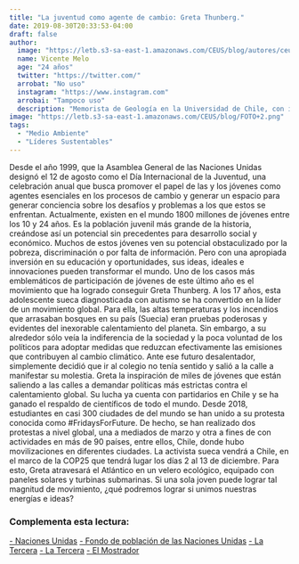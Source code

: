 ```yaml
---
title: "La juventud como agente de cambio: Greta Thunberg."
date: 2019-08-30T20:33:53-04:00
draft: false
author: 
  image: "https://letb.s3-sa-east-1.amazonaws.com/CEUS/blog/autores/ceus_VMelo.jpg"
  name: Vicente Melo
  age: "24 años"
  twitter: "https://twitter.com/" 
  arrobat: "No uso" 
  instagram: "https://www.instagram.com"
  arrobai: "Tampoco uso"
  description: "Memorista de Geología en la Universidad de Chile, con intereses en Geomorfología Glaciar, Glaciología y Geología Ambiental principalmente. Actualmente estudiando un depósito de avalancha de roca en el río Yeso. Actualmente integrante del equipo de contenido de la ONG CEUS CHILE."
image: "https://letb.s3-sa-east-1.amazonaws.com/CEUS/blog/FOTO+2.png"
tags:
  - "Medio Ambiente"
  - "Líderes Sustentables"
---
```

Desde el año 1999, que la Asamblea General de las Naciones Unidas designó el 12 de agosto como el Día Internacional de la Juventud, una celebración anual que busca promover el papel de las y los jóvenes como agentes esenciales en los procesos de cambio y generar un espacio para generar conciencia sobre los desafíos y problemas a los que estos se enfrentan.
Actualmente, existen en el mundo 1800 millones de jóvenes entre los 10 y 24 años. Es la población juvenil más grande de la historia, creándose así un potencial sin precedentes para desarrollo social y económico. Muchos de estos jóvenes ven su potencial obstaculizado por la pobreza, discriminación o por falta de información. Pero con una apropiada inversión en su educación y oportunidades, sus ideas, ideales e innovaciones pueden transformar el mundo.
Uno de los casos más emblemáticos de participación de jóvenes de este último año es el movimiento que ha logrado conseguir Greta Thunberg. A los 17 años, esta adolescente sueca diagnosticada con autismo se ha convertido en la líder de un movimiento global.
Para ella, las altas temperaturas y los incendios que arrasaban bosques en su país (Suecia) eran pruebas poderosas y evidentes del inexorable calentamiento del planeta. Sin embargo, a su alrededor sólo veía la indiferencia de la sociedad y la poca voluntad de los políticos para adoptar medidas que reduzcan efectivamente las emisiones que contribuyen al cambio climático. Ante ese futuro desalentador, simplemente decidió que ir al colegio no tenía sentido y salió a la calle a manifestar su molestia.
Greta la inspiración de miles de jóvenes que están saliendo a las calles a demandar políticas más estrictas contra el calentamiento global. Su lucha ya cuenta con partidarios en Chile y se ha ganado el respaldo de científicos de todo el mundo. Desde 2018, estudiantes en casi 300 ciudades de del mundo se han unido a su protesta conocida como #FridaysForFuture. De hecho, se han realizado dos protestas a nivel global, una a mediados de marzo y otra a fines de con actividades en más de 90 países, entre ellos, Chile, donde hubo movilizaciones en diferentes ciudades.
La activista sueca vendrá a Chile, en el marco de la COP25 que tendrá lugar los días 2 al 13 de diciembre. Para esto, Greta atravesará el Atlántico en un velero ecológico, equipado con paneles solares y turbinas submarinas.
Si una sola joven puede lograr tal magnitud de movimiento, ¿qué podremos lograr si unimos nuestras energías e ideas?

<div class="notas-al-pie">
<h3 class="title-notas-al-pie">Complementa esta lectura:</h3>
  <div class="links-wrapp">
  <a href="https://www.un.org/es/events/youthday/" target="_blank" class="link-to-font">- Naciones Unidas</a>
  <a href="https://www.unfpa.org/news/10-things-you-didn’t-know-about-world’s-population" target="_blank" class="link-to-font">- Fondo de población de las Naciones Unidas</a>
  <a href="https://www.latercera.com/tendencias/noticia/greta-y-su-ejercito/571487/" target="_blank" class="link-to-font"- >- La Tercera</a>
  <a href="https://www.latercera.com/la-tercera-pm/noticia/greta-thunberg-y-su-viaje-a-la-cop25-las-interrogantes-de-su-travesia-en-velero/760332/" target="_blank" class="link-to-font">- La Tercera</a>
  <a href="https://www.elmostrador.cl/dia/2019/08/03/activista-greta-thunberg-parte-a-ginebra-en-preambulo-de-su-gira-y-paso-por-chile/" target="_blank" class="link-to-font">- El Mostrador</a>
  </div>
</div>